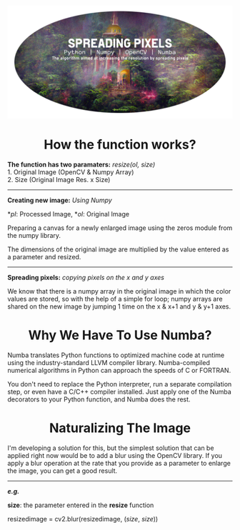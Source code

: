 <p align="center">
  <img src="https://github.com/serhatdog/spreading-pixels/blob/main/repo-banner.png?raw=true" alt="Spreading Pixels">
</p>

<h1 align="center">How the function works?</h1>

**The function has two paramaters:** *resize(oI, size)* <br>
    1. Original Image (OpenCV & Numpy Array) <br>
    2. Size (Original Image Res. x Size)
    <hr>
    
 **Creating new image:** *Using Numpy*
 
 **pI*: Processed Image, **oI*: Original Image
 
Preparing a canvas for a newly enlarged image using the zeros module from the numpy library.
 
The dimensions of the original image are multiplied by the value entered as a parameter and resized.
 <hr>
 
**Spreading pixels:** *copying pixels on the x and y axes*

We know that there is a numpy array in the original image in which the color values are stored, so with the help of a simple for loop; numpy arrays are shared on the new image by jumping 1 time on the x & x+1 and y & y+1 axes.

<h1 align="center">Why We Have To Use Numba?</h1>

Numba translates Python functions to optimized machine code at runtime using the industry-standard LLVM compiler library. Numba-compiled numerical algorithms in Python can approach the speeds of C or FORTRAN.

You don't need to replace the Python interpreter, run a separate compilation step, or even have a C/C++ compiler installed. Just apply one of the Numba decorators to your Python function, and Numba does the rest.

<h1 align="center">Naturalizing The Image</h1>
I'm developing a solution for this, but the simplest solution that can be applied right now would be to add a blur using the OpenCV library.
If you apply a blur operation at the rate that you provide as a parameter to enlarge the image, you can get a good result.
<hr>

***e.g.***

**size**: the parameter entered in the **resize** function

resizedimage = cv2.blur(resizedimage, (*size*, *size*))

